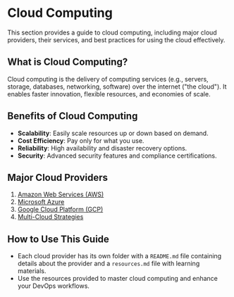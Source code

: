# Cloud Computing

This section provides a guide to cloud computing, including major cloud providers, their services, and best practices for using the cloud effectively.

## What is Cloud Computing?
Cloud computing is the delivery of computing services (e.g., servers, storage, databases, networking, software) over the internet ("the cloud"). It enables faster innovation, flexible resources, and economies of scale.

## Benefits of Cloud Computing
- **Scalability**: Easily scale resources up or down based on demand.
- **Cost Efficiency**: Pay only for what you use.
- **Reliability**: High availability and disaster recovery options.
- **Security**: Advanced security features and compliance certifications.

## Major Cloud Providers
1. [Amazon Web Services (AWS)](#aws)
2. [Microsoft Azure](#azure)
3. [Google Cloud Platform (GCP)](#gcp)
4. [Multi-Cloud Strategies](#multi-cloud)

## How to Use This Guide
- Each cloud provider has its own folder with a `README.md` file containing details about the provider and a `resources.md` file with learning materials.
- Use the resources provided to master cloud computing and enhance your DevOps workflows.
